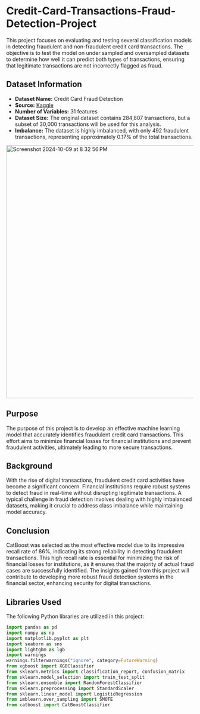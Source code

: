# Credit-Card-Transactions-Fraud-Detection-Project
 This project focuses on evaluating and testing several classification models  in detecting fraudulent and non-fraudulent credit card transactions. The objective is to test the model on under sampled and oversampled datasets to determine how well it can predict both types of transactions, ensuring that legitimate transactions are not incorrectly flagged as fraud.

## Dataset Information
- **Dataset Name:** Credit Card Fraud Detection
- **Source:** [Kaggle](https://www.kaggle.com/datasets/kartik2112/fraud-detection/data)
- **Number of Variables:** 31 features
- **Dataset Size:** The original dataset contains 284,807 transactions, but a subset of 30,000 transactions will be used for this analysis.
- **Imbalance:** The dataset is highly imbalanced, with only 492 fraudulent transactions, representing approximately 0.17% of the total transactions.
<img width="678" alt="Screenshot 2024-10-09 at 8 32 56 PM" src="https://github.com/user-attachments/assets/b9bc0f21-6aac-4c54-b61b-34db60612e9e">

## Purpose
The purpose of this project is to develop an effective machine learning model that accurately identifies fraudulent credit card transactions. This effort aims to minimize financial losses for financial institutions and prevent fraudulent activities, ultimately leading to more secure transactions.

## Background
With the rise of digital transactions, fraudulent credit card activities have become a significant concern. Financial institutions require robust systems to detect fraud in real-time without disrupting legitimate transactions. A typical challenge in fraud detection involves dealing with highly imbalanced datasets, making it crucial to address class imbalance while maintaining model accuracy.

## Conclusion
CatBoost was selected as the most effective model due to its impressive recall rate of 86%, indicating its strong reliability in detecting fraudulent transactions. This high recall rate is essential for minimizing the risk of financial losses for institutions, as it ensures that the majority of actual fraud cases are successfully identified. The insights gained from this project will contribute to developing more robust fraud detection systems in the financial sector, enhancing security for digital transactions.

## Libraries Used
The following Python libraries are utilized in this project:
```python
import pandas as pd
import numpy as np
import matplotlib.pyplot as plt
import seaborn as sns
import lightgbm as lgb
import warnings
warnings.filterwarnings("ignore", category=FutureWarning)
from xgboost import XGBClassifier
from sklearn.metrics import classification_report, confusion_matrix
from sklearn.model_selection import train_test_split
from sklearn.ensemble import RandomForestClassifier
from sklearn.preprocessing import StandardScaler
from sklearn.linear_model import LogisticRegression
from imblearn.over_sampling import SMOTE
from catboost import CatBoostClassifier
